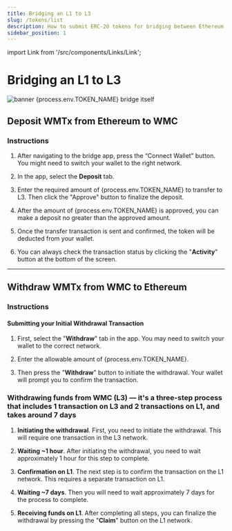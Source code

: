 ```yaml
---
title: Bridging an L1 to L3
slug: /tokens/list
description: How to submit ERC-20 tokens for bridging between Ethereum (L1) and WMTx (L3) as a token issuer.
sidebar_position: 1
---
```


import Link from '/src/components/Links/Link';

# Bridging an L1 to L3

<img src="../img/bridge.png" title="banner" />
{process.env.TOKEN_NAME} 
<Link url={process.env.BRIDGE_TESTNET}>bridge itself</Link>

## Deposit WMTx from Ethereum to WMC

### Instructions

1. After navigating to the <Link url={process.env.BRIDGE_TESTNET}>bridge app</Link>, press the “Connect Wallet” button. You might need to switch your wallet to the right network.

2. In the app, select the **Deposit** tab.

3. Enter the required amount of {process.env.TOKEN_NAME} to transfer to L3. Then click the "Approve" button to finalize the deposit. 

4. After the amount of {process.env.TOKEN_NAME} is approved, you can make a deposit no greater than the approved amount.

5. Once the transfer transaction is sent and confirmed, the token will be deducted from your wallet.

6. You can always check the transaction status by clicking the "**Activity**" button at the bottom of the screen.

---

## Withdraw WMTx from WMC to Ethereum

### Instructions

#### Submitting your Initial Withdrawal Transaction

1. First, select the "**Withdraw**" tab in the app. You may need to switch your wallet to the correct network.

2. Enter the allowable amount of {process.env.TOKEN_NAME}.

3. Then press the "**Withdraw**" button to initiate the withdrawal. Your wallet will prompt you to confirm the transaction.

### Withdrawing funds from WMC (L3) — it's a three-step process that includes 1 transaction on L3 and 2 transactions on L1, and takes around 7 days

1. **Initiating the withdrawal**. First, you need to initiate the withdrawal. This will require one transaction in the L3 network.

2. **Waiting ~1 hour**. After initiating the withdrawal, you need to wait approximately 1 hour for this step to complete.

3. **Confirmation on L1**. The next step is to confirm the transaction on the L1 network. This requires a separate transaction on L1.

4. **Waiting ~7 days**. Then you will need to wait approximately 7 days for the process to complete.

5. **Receiving funds on L1**. After completing all steps, you can finalize the withdrawal by pressing the "**Claim**" button on the L1 network.
